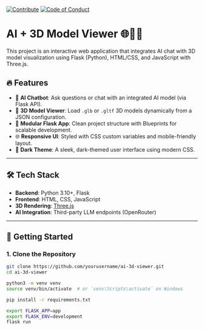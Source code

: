 [![Contribute](https://img.shields.io/badge/Contribute-Here-blue)](CONTRIBUTING.md)
[![Code of Conduct](https://img.shields.io/badge/CoC-Important-red)](CODE_OF_CONDUCT.md)

# AI + 3D Model Viewer 🌐🤖🧊

This project is an interactive web application that integrates AI chat with 3D model visualization using Flask (Python), HTML/CSS, and JavaScript with Three.js.

## 🔥 Features

- 💬 **AI Chatbot**: Ask questions or chat with an integrated AI model (via Flask API).
- 🧊 **3D Model Viewer**: Load `.glb` or `.gltf` 3D models dynamically from a JSON configuration.
- 📁 **Modular Flask App**: Clean project structure with Blueprints for scalable development.
- 🌐 **Responsive UI**: Styled with CSS custom variables and mobile-friendly layout.
- 🎨 **Dark Theme**: A sleek, dark-themed user interface using modern CSS.

---

## 🛠 Tech Stack

- **Backend**: Python 3.10+, Flask
- **Frontend**: HTML, CSS, JavaScript
- **3D Rendering**: [Three.js](https://threejs.org/)
- **AI Integration**: Third-party LLM endpoints (OpenRouter)

---

## 🚀 Getting Started

### 1. Clone the Repository

```bash
git clone https://github.com/yourusername/ai-3d-viewer.git
cd ai-3d-viewer

python3 -m venv venv
source venv/bin/activate  # or `venv\Scripts\activate` on Windows

pip install -r requirements.txt

export FLASK_APP=app
export FLASK_ENV=development
flask run


